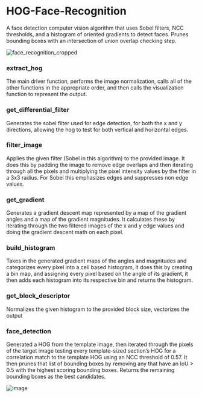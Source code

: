 # HOG-Face-Recognition
A face detection computer vision algorithm that uses Sobel filters, NCC thresholds, and a histogram of oriented gradients to detect faces. Prunes bounding boxes with an intersection of union overlap checking step.

![face_recognition_cropped](https://user-images.githubusercontent.com/77468346/153030770-579c8129-a7e4-402b-93ef-f7577404ec7e.gif)

### extract_hog
The main driver function, performs the image normalization, calls all of the other functions in the
appropriate order, and then calls the visualization function to represent the output.
### get_differential_filter
Generates the sobel filter used for edge detection, for both the x and y directions, allowing the
hog to test for both vertical and horizontal edges.
### filter_image
Applies the given filter (Sobel in this algorithm) to the provided image. It does this by padding
the image to remove edge overlaps and then iterating through all the pixels and multiplying the
pixel intensity values by the filter in a 3x3 radius. For Sobel this emphasizes edges and
suppresses non edge values.
### get_gradient
Generates a gradient descent map represented by a map of the gradient angles and a map of
the gradient magnitudes. It calculates these by iterating through the two filtered images of the x
and y edge values and doing the gradient descent math on each pixel.
### build_histogram
Takes in the generated gradient maps of the angles and magnitudes and categorizes every pixel
into a cell based histogram, it does this by creating a bin map, and assigning every pixel based
on the angle of its gradient, it then adds each histogram into its respective bin and returns the
histogram.
### get_block_descriptor
Normalizes the given histogram to the provided block size, vectorizes the output
### face_detection
Generated a HOG from the template image, then iterated through the pixels of the target image
testing every template-sized section’s HOG for a correlation match to the template HOG using
an NCC threshold of 0.57. It then prunes that list of bounding boxes by removing any that have
an IoU > 0.5 with the highest scoring bounding boxes. Returns the remaining bounding boxes
as the best candidates.

![image](https://user-images.githubusercontent.com/77468346/153023693-bc2798fe-3ffd-43c9-87ae-96150737f7b2.png)
